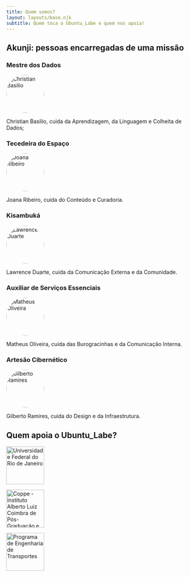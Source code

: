 ```yaml
---
title: Quem somos?
layout: layouts/base.njk
subtitle: Quem toca o Ubuntu_Labe e quem nos apoia!
---
```


## Akunji: pessoas encarregadas de uma missão

### Mestre dos Dados
<img src="/images/chris.png" 
alt="Christian Basilio" 
width="100" 
height="100"
style="border-radius:50%"
/>

Christian Basilio, cuida da Aprendizagem, da Linguagem e Colheita de Dados;

### Tecedeira do Espaço
<img src="/images/joana.png" 
alt="Joana Ribeiro" 
width="100" 
height="100"
style="border-radius:50%"
/>

Joana Ribeiro, cuida do Conteúdo e Curadoria.

### Kisambuká
<img src="/images/lawrence.jpeg" 
alt="Lawrence Duarte" 
width="100" 
height="100"
style="border-radius:50%"
/>

Lawrence Duarte, cuida da Comunicação Externa e da Comunidade.

### Auxiliar de Serviços Essenciais
<img src="/images/matheus.png" 
alt="Matheus Oliveira" 
width="100" 
height="100"
style="border-radius:50%"
/>

Matheus Oliveira, cuida das Burogracinhas e da Comunicação Interna.

### Artesão Cibernético
<img src="/images/128x128purple.png" 
alt="Gilberto Ramires" 
width="100" 
height="100"
style="border-radius:50%"
/>

Gilberto Ramires, cuida do Design e da Infraestrutura.

## Quem apoia o Ubuntu_Labe?

<img src="/images/ufrj.png" 
alt="Universidade Federal do Rio de Janeiro" 
height="100"
/>

<img src="/images/coppe.png" 
alt="Coppe - Instituto Alberto Luiz Coimbra de Pós-Graduação e Pesquisa de Engenharia" 
height="100"
/>

<img src="/images/pet.png" 
alt="Programa de Engenharia de Transportes" 
height="100"
/>